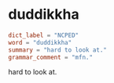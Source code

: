 # duddikkha

``` toml
dict_label = "NCPED"
word = "duddikkha"
summary = "hard to look at."
grammar_comment = "mfn."
```

hard to look at.

